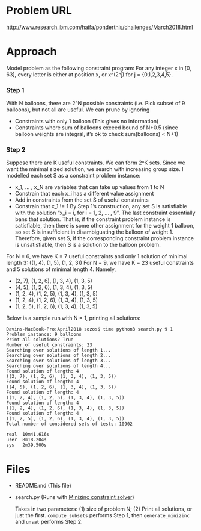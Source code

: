 # Problem URL  
http://www.research.ibm.com/haifa/ponderthis/challenges/March2018.html

# Approach
Model problem as the following constraint program: For any integer x in [0, 63], every letter is either at position x, or x^(2^j) for j = {0,1,2,3,4,5}.


### Step 1
With N balloons, there are 2^N possible constraints (i.e. Pick subset of 9 balloons), but not all are useful. We can prune by ignoring
- Constraints with only 1 balloon (This gives no information)
- Constraints where sum of balloons exceed bound of N+0.5 (since balloon weights are integral, it’s ok to check sum(balloons) < N+1)

### Step 2
Suppose there are K useful constraints. We can form 2^K sets. Since we want the minimal sized solution, we search with increasing group size.
I modelled each set S as a constraint problem instance:
- x_1, … , x_N are variables that can take up values from 1 to N
- Constrain that each x_i has a different value assignment
- Add in constraints from the set S of useful constraints
- Constrain that x_1 != 1
By Step 1’s construction, any set S is satisfiable with the solution “x_i = i, for i = 1, 2, … , 9”. The last constraint essentially bans that solution. That is, if the constraint problem instance is satisfiable, then there is some other assignment for the weight 1 balloon, so set S is insufficient in disambiguating the balloon of weight 1. Therefore, given set S, if the corresponding constraint problem instance is unsatisfiable, then S is a solution to the balloon problem.

For N = 6, we have K = 7 useful constraints and only 1 solution of minimal length 3: ((1, 4), (1, 5), (1, 2, 3))
For N = 9, we have K = 23 useful constraints and 5 solutions of minimal length 4. Namely,
- (2, 7), (1, 2, 6), (1, 3, 4), (1, 3, 5)
- (4, 5), (1, 2, 6), (1, 3, 4), (1, 3, 5)
- (1, 2, 4), (1, 2, 5), (1, 3, 4), (1, 3, 5)
- (1, 2, 4), (1, 2, 6), (1, 3, 4), (1, 3, 5)
- (1, 2, 5), (1, 2, 6), (1, 3, 4), (1, 3, 5)

Below is a sample run with N = 1, printing all solutions:
```
Davins-MacBook-Pro:April2018 sozos$ time python3 search.py 9 1
Problem instance: 9 balloons
Print all solutions? True
Number of useful constraints: 23
Searching over solutions of length 1...
Searching over solutions of length 2...
Searching over solutions of length 3...
Searching over solutions of length 4...
Found solution of length: 4
((2, 7), (1, 2, 6), (1, 3, 4), (1, 3, 5))
Found solution of length: 4
((4, 5), (1, 2, 6), (1, 3, 4), (1, 3, 5))
Found solution of length: 4
((1, 2, 4), (1, 2, 5), (1, 3, 4), (1, 3, 5))
Found solution of length: 4
((1, 2, 4), (1, 2, 6), (1, 3, 4), (1, 3, 5))
Found solution of length: 4
((1, 2, 5), (1, 2, 6), (1, 3, 4), (1, 3, 5))
Total number of considered sets of tests: 10902

real  10m41.616s
user  8m18.204s
sys   2m39.500s
```

# Files
* README.md (This file)
* search.py (Runs with [Minizinc constraint solver](http://www.minizinc.org/))

  Takes in two parameters: (1) size of problem N; (2) Print all solutions, or just the first. `compute_subsets` performs Step 1, then `generate_minizinc` and `unsat` performs Step 2.
